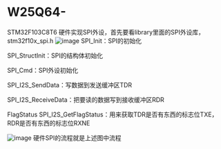 # W25Q64-
STM32F103C8T6
硬件实现SPI外设，首先要看library里面的SPI外设库，stm32f10x_spi.h
![image](https://github.com/user-attachments/assets/7cea681e-cf8d-4893-b6d9-267f9d23f2af)
SPI_Init：SPI的初始化

SPI_StructInit：SPI的结构体初始化

SPI_Cmd：SPI外设初始化

SPI_I2S_SendData：写数据到发送缓冲区TDR

SPI_I2S_ReceiveData：把要读的数据写到接收缓冲区RDR

FlagStatus SPI_I2S_GetFlagStatus：用来获取TDR是否有东西的标志位TXE，RDR是否有东西的标志位RXNE

![image](https://github.com/user-attachments/assets/4236d401-4327-4d2f-a829-e5566e605623)
硬件SPI的流程就是上述图中流程

